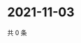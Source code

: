 # 2021-11-03

共 0 条

<!-- BEGIN WEIBO -->
<!-- 最后更新时间 Wed Nov 03 2021 07:14:36 GMT+0800 (China Standard Time) -->

<!-- END WEIBO -->
